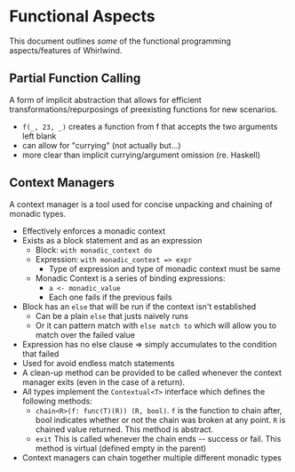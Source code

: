 # Functional Aspects

This document outlines *some* of the functional programming aspects/features of Whirlwind.

## Partial Function Calling

A form of implicit abstraction that allows for efficient transformations/repurposings
of preexisting functions for new scenarios.

- `f(_, 23, _)` creates a function from f that accepts the two arguments left blank
- can allow for "currying" (not actually but...)
- more clear than implicit currying/argument omission (re. Haskell)

## Context Managers

A context manager is a tool used for concise unpacking and chaining of monadic types.

- Effectively enforces a monadic context
- Exists as a block statement and as an expression
  - Block: `with monadic_context do`
  - Expression: `with monadic_context => expr`
    - Type of expression and type of monadic context must be same
  - Monadic Context is a series of binding expressions:
    - `a <- monadic_value`
    - Each one fails if the previous fails
- Block has an `else` that will be run if the context isn't established
  - Can be a plain `else` that justs naively runs
  - Or it can pattern match with `else match to` which will allow you
  to match over the failed value
- Expression has no else clause => simply accumulates to the condition
that failed
- Used for avoid endless match statements
- A clean-up method can be provided to be called whenever the context
manager exits (even in the case of a return).
- All types implement the `Contextual<T>` interface which defines the
following methods:
  - `chain<R>(f: func(T)(R)) (R, bool)`.  `f` is the function to chain after,
  bool indicates whether or not the chain was broken at any point.  `R` is
  chained value returned.  This method is abstract.
  - `exit`  This is called whenever the chain ends -- success or fail.  This
  method is virtual (defined empty in the parent)
- Context managers can chain together multiple different monadic types
